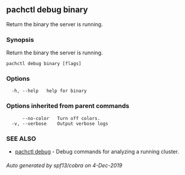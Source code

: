 ## pachctl debug binary

Return the binary the server is running.

### Synopsis

Return the binary the server is running.

```
pachctl debug binary [flags]
```

### Options

```
  -h, --help   help for binary
```

### Options inherited from parent commands

```
      --no-color   Turn off colors.
  -v, --verbose    Output verbose logs
```

### SEE ALSO

* [pachctl debug](pachctl_debug.md)	 - Debug commands for analyzing a running cluster.

###### Auto generated by spf13/cobra on 4-Dec-2019
